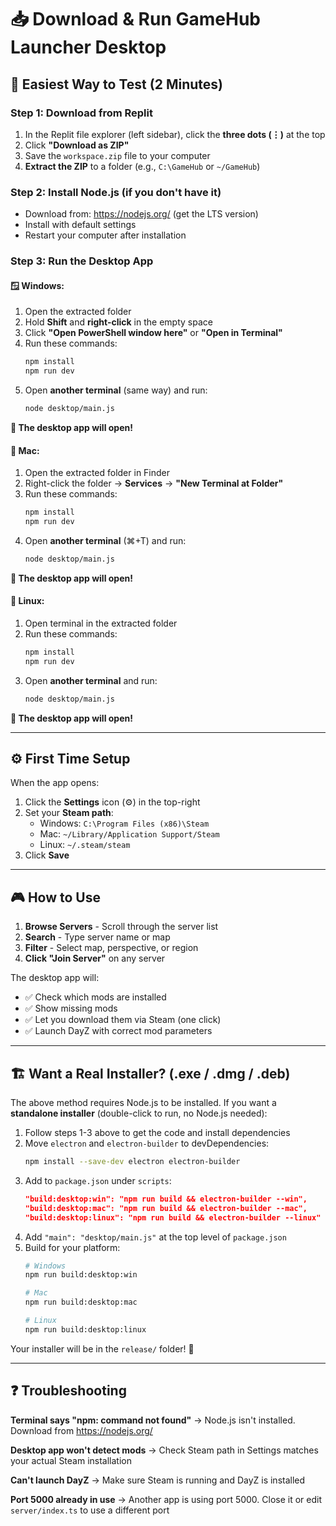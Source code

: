# 📥 Download & Run GameHub Launcher Desktop

## 🚀 Easiest Way to Test (2 Minutes)

### Step 1: Download from Replit
1. In the Replit file explorer (left sidebar), click the **three dots (⋮)** at the top
2. Click **"Download as ZIP"**
3. Save the `workspace.zip` file to your computer
4. **Extract the ZIP** to a folder (e.g., `C:\GameHub` or `~/GameHub`)

### Step 2: Install Node.js (if you don't have it)
- Download from: https://nodejs.org/ (get the LTS version)
- Install with default settings
- Restart your computer after installation

### Step 3: Run the Desktop App

#### 🪟 Windows:
1. Open the extracted folder
2. Hold **Shift** and **right-click** in the empty space
3. Click **"Open PowerShell window here"** or **"Open in Terminal"**
4. Run these commands:
   ```bash
   npm install
   npm run dev
   ```
5. Open **another terminal** (same way) and run:
   ```bash
   node desktop/main.js
   ```

**🎉 The desktop app will open!**

#### 🍎 Mac:
1. Open the extracted folder in Finder
2. Right-click the folder → **Services** → **"New Terminal at Folder"**
3. Run these commands:
   ```bash
   npm install
   npm run dev
   ```
4. Open **another terminal** (⌘+T) and run:
   ```bash
   node desktop/main.js
   ```

**🎉 The desktop app will open!**

#### 🐧 Linux:
1. Open terminal in the extracted folder
2. Run these commands:
   ```bash
   npm install
   npm run dev
   ```
3. Open **another terminal** and run:
   ```bash
   node desktop/main.js
   ```

**🎉 The desktop app will open!**

---

## ⚙️ First Time Setup

When the app opens:
1. Click the **Settings** icon (⚙️) in the top-right
2. Set your **Steam path**:
   - Windows: `C:\Program Files (x86)\Steam`
   - Mac: `~/Library/Application Support/Steam`
   - Linux: `~/.steam/steam`
3. Click **Save**

---

## 🎮 How to Use

1. **Browse Servers** - Scroll through the server list
2. **Search** - Type server name or map
3. **Filter** - Select map, perspective, or region
4. **Click "Join Server"** on any server

The desktop app will:
- ✅ Check which mods are installed
- ✅ Show missing mods
- ✅ Let you download them via Steam (one click)
- ✅ Launch DayZ with correct mod parameters

---

## 🏗️ Want a Real Installer? (.exe / .dmg / .deb)

The above method requires Node.js to be installed. If you want a **standalone installer** (double-click to run, no Node.js needed):

1. Follow steps 1-3 above to get the code and install dependencies
2. Move `electron` and `electron-builder` to devDependencies:
   ```bash
   npm install --save-dev electron electron-builder
   ```
3. Add to `package.json` under `scripts`:
   ```json
   "build:desktop:win": "npm run build && electron-builder --win",
   "build:desktop:mac": "npm run build && electron-builder --mac",
   "build:desktop:linux": "npm run build && electron-builder --linux"
   ```
4. Add `"main": "desktop/main.js"` at the top level of `package.json`
5. Build for your platform:
   ```bash
   # Windows
   npm run build:desktop:win
   
   # Mac
   npm run build:desktop:mac
   
   # Linux
   npm run build:desktop:linux
   ```

Your installer will be in the `release/` folder! 🎉

---

## ❓ Troubleshooting

**Terminal says "npm: command not found"**
→ Node.js isn't installed. Download from https://nodejs.org/

**Desktop app won't detect mods**
→ Check Steam path in Settings matches your actual Steam installation

**Can't launch DayZ**
→ Make sure Steam is running and DayZ is installed

**Port 5000 already in use**
→ Another app is using port 5000. Close it or edit `server/index.ts` to use a different port
